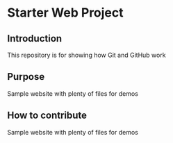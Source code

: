 # Starter Web Project

## Introduction

This repository is for showing how Git and GitHub work

## Purpose

Sample website with plenty of files for demos

## How to contribute

Sample website with plenty of files for demos